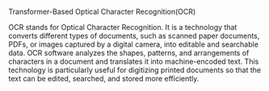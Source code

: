 Transformer-Based Optical Character Recognition(OCR)

OCR stands for Optical Character Recognition. It is a technology that converts different types of documents, such as scanned paper documents, PDFs, or images captured by a digital camera, into editable and searchable data.
OCR software analyzes the shapes, patterns, and arrangements of characters in a document and translates it into machine-encoded text.
This technology is particularly useful for digitizing printed documents so that the text can be edited, searched, and stored more efficiently.

